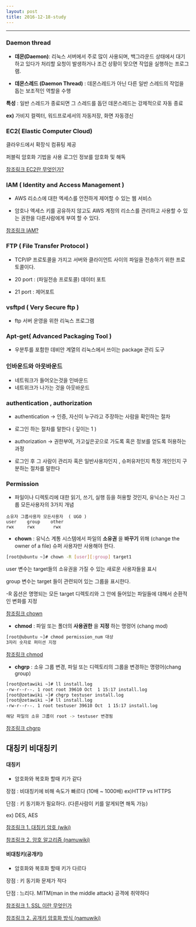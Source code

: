 ```yaml
---
layout: post
title: 2016-12-18-study
---
```



---

### __Daemon thread__

- __데몬(Daemon)__:
리눅스 서버에서 주로 많이 사용되며, 백그라운드 상태에서 대기하고 있다가 처리할 요청이
발생하거나 조건 상황이 맞으면 작업을 실행하는 프로그램.

- __데몬스레드 (Daemon Thread)__ : 데몬스레드가 아닌 다른 일반 스레드의 작업을 돕는 보조적인 역할을 수행

__특성__ : 일반 스레드가 종료되면 그 스레드를 돕던 데몬스레드는 강제적으로 자동 종료

__ex)__ 가비지 컬렉터, 워드프로세서의 자동저장, 화면 자동갱신

### __EC2( Elastic Computer Cloud)__
 클라우드에서 확장식 컴퓨팅 제공

 퍼블릭 암호화 기법을 사용 로그인 정보를 암호화 및 해독

 [참조링크 EC2란 무엇인가?](http://docs.aws.amazon.com/ko_kr/AWSEC2/latest/UserGuide/concepts.html)

### __IAM ( Identity and Access Management )__
- AWS 리소스에 대한 엑세스를 안전하게 제어할 수 있는 웹 서비스

- 암호나 엑세스 키를 공유하지 않고도 AWS 계정의 리소스를 관리하고 사용할 수 있는 권한을 다른사람에게 부여 할 수 있다.

[참조링크 IAM?](http://docs.aws.amazon.com/ko_kr/AWSEC2/latest/UserGuide/concepts.html)

### __FTP ( File Transfer Protocol )__
- TCP/IP 프로토콜을 가지고 서버와 클라이언트 사이의 파일을 전송하기 위한
 프로토콜이다.

- 20 port : (파일전송 프로토콜) 데이터 포트

- 21 port : 제어포트


### __vsftpd ( Very Secure ftp )__
- ftp 서버 운영을 위한 리눅스 프로그램

### __Apt-get( Advanced Packaging Tool )__
- 우분투를 포함한 데비안 계열의 리눅스에서 쓰이는 package 관리 도구

### __인바운드와 아웃바운드__
- 네트워크가 들어오는것을 인바운드
- 네트위크가 나가는 것을 아웃바운드

### authentication , authorization
- authentication -> 인증, 자신이 누구라고 주장하는 사람을 확인하는 절차

- 로그인 하는 절차를 말한다 ( 깊이는 1 )

- authorization -> 권한부여, 가고싶은곳으로 가도록 혹은 정보를 얻도록 허용하는 과정

- 로그인 후 그 사람이 관리자 혹은 일반사용자인지 , 슈퍼유저인지 특정 개인인지 구분하는 절차를 말한다



### Permission
- 파일이나 디렉토리에 대한 읽기, 쓰기, 실행 등을 허용할 것인지, 유닉스는 자신 그룹 모든사용자의 3가지 개념

```
소유자 그룹사용자 모든사용자  ( UGO )
user    group    other             
rwx     rwx       rwx
```

- __chown__ : 유닉스 계통 시스템에서 파일의 __소유권__ 을 __바꾸기__ 위해 (change the owner of a file)
슈퍼 사용자만 사용해야 한다.

```sh
[root@ubuntu ~]# chown -R [user][:group] target1
```
 user 변수는 target들의 소유권을 가질 수 있는 새로운 사용자들을 표시

 group 변수는 target 들이 관련되어 있는 그룹을 표시한다.

 -R 옵션은 명명되는 모든 target 디렉토리와 그 안에 들어있는 파일들에 대해서 순환적인 변화를 지정

 [참조링크 chown](http://zetawiki.com/wiki/%EB%A6%AC%EB%88%85%EC%8A%A4_%EB%94%94%EB%A0%89%ED%86%A0%EB%A6%AC_%ED%8C%8C%EC%9D%BC_%EC%86%8C%EC%9C%A0%EC%9E%90_%EB%B3%80%EA%B2%BD_chown)

- __chmod__ : 파일 또는 폴더의 __사용권한__ 을 __지정__ 하는 명령어 (chang mod)

```sh
[root@ubuntu ~]# chmod permission_num 대상
3자리 숫자로 퍼미션 지정
```

[참조링크 chmod](http://zetawiki.com/wiki/%EB%A6%AC%EB%88%85%EC%8A%A4_chmod)

- __chgrp__ : 소유 그룹 변경, 파일 또는 디렉토리의 그룹을 변경하는 명령어(chang group)

```sh
[root@zetawiki ~]# ll install.log
-rw-r--r--. 1 root root 39610 Oct  1 15:17 install.log
[root@zetawiki ~]# chgrp testuser install.log
[root@zetawiki ~]# ll install.log
-rw-r--r--. 1 root testuser 39610 Oct  1 15:17 install.log

해당 파일의 소유 그룹이 root -> testuser 변경됨
```

[참조링크 chgrp](http://zetawiki.com/wiki/%EB%A6%AC%EB%88%85%EC%8A%A4_chgrp)


## 대칭키 비대칭키

#### 대칭키
- 암호화와 복호화 할때 키가 같다

 장점 : 비대칭키에 비해 속도가 빠르다 (10배 ~ 1000배) ex)HTTP vs HTTPS

 단점 : 키 동기화가 필요하다. (다른사람이 키를 알게되면 해독 가능)

 ex) DES, AES

[참조링크 1. 대칭키 암호 (wiki)](https://ko.wikipedia.org/wiki/%EB%8C%80%EC%B9%AD_%ED%82%A4_%EC%95%94%ED%98%B8)

[참조링크 2. 암호 알고리즘 (namuwiki)](https://namu.wiki/w/%EC%95%94%ED%98%B8%20%EC%95%8C%EA%B3%A0%EB%A6%AC%EC%A6%98)

#### 비대칭키(공개키)

- 암호화와 복호화 할때 키가 다르다

 장점 : 키 동기화 문제가 적다

 단점 : 느리다. MITM(man in the middle attack) 공격에 취약하다


 [참조링크 1. SSL 이란 무엇인가](http://minix.tistory.com/397)

 [참조링크 2. 공개키 암호화 방식 (namuwiki)](https://namu.wiki/w/%EA%B3%B5%EA%B0%9C%ED%82%A4%20%EC%95%94%ED%98%B8%ED%99%94%20%EB%B0%A9%EC%8B%9D)
